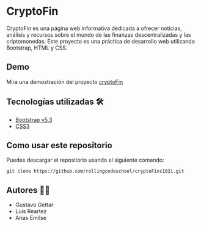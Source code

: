 # CryptoFin

CryptoFin es una página web informativa dedicada a ofrecer noticias, análisis y recursos sobre el mundo de las finanzas descentralizadas y las criptomonedas. Este proyecto es una práctica de desarrollo web utilizando Bootstrap, HTML y CSS.

## Demo

Mira una demostración del proyecto [cryptoFin](https://cryptofinc102i.netlify.app/)

## Tecnologías utilizadas 🛠

- [Bootstrap v5.3](https://getbootstrap.com/)
- [CSS3](https://developer.mozilla.org/es/docs/Web/CSS)

## Como usar este repositorio

Puedes descargar el repositorio usando el siguiente comando:

`git clone https://github.com/rollingcodeschool/cryptoFinc102i.git`

## Autores  👨‍💻

- Gustavo Gettar
- Luis Reartez
- Arias Emilse
